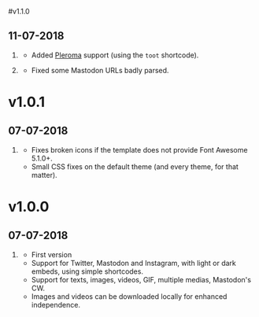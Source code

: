 #v1.1.0
## 11-07-2018

1. [](#new)
    * Added [Pleroma](https://pleroma.social) support (using the `toot` shortcode).

1. [](#bugfix)
    * Fixed some Mastodon URLs badly parsed.

# v1.0.1
## 07-07-2018

1. [](#bugfix)
    * Fixes broken icons if the template does not provide Font Awesome 5.1.0+.
    * Small CSS fixes on the default theme (and every theme, for that matter).

# v1.0.0
##  07-07-2018

1. [](#new)
    * First version
    * Support for Twitter, Mastodon and Instagram, with light or dark embeds, using simple shortcodes.
    * Support for texts, images, videos, GIF, multiple medias, Mastodon's CW.
    * Images and videos can be downloaded locally for enhanced independence.
